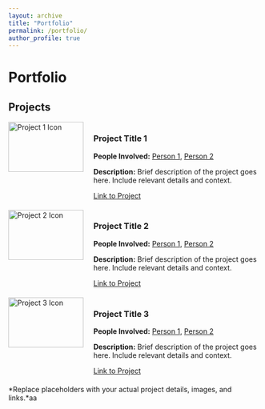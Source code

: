```yaml
---
layout: archive
title: "Portfolio"
permalink: /portfolio/
author_profile: true
---
```


# Portfolio

## Projects

<div style="display: flex; margin-bottom: 20px;">
  <img src="[URL_to_project_image_1](https://abirharrasse.github.io/images/photo_abir.jpeg)" alt="Project 1 Icon" style="width: 150px; height: 100px; object-fit: cover; margin-right: 20px;">
  <div>
    <h3>Project Title 1</h3>
    <p><strong>People Involved:</strong> <a href="link_to_person_1">Person 1</a>, <a href="link_to_person_2">Person 2</a></p>
    <p><strong>Description:</strong> Brief description of the project goes here. Include relevant details and context.</p>
    <a href="URL_to_project_1">Link to Project</a>
  </div>
</div>

<div style="display: flex; margin-bottom: 20px;">
  <img src="URL_to_project_image_2" alt="Project 2 Icon" style="width: 150px; height: 100px; object-fit: cover; margin-right: 20px;">
  <div>
    <h3>Project Title 2</h3>
    <p><strong>People Involved:</strong> <a href="link_to_person_1">Person 1</a>, <a href="link_to_person_2">Person 2</a></p>
    <p><strong>Description:</strong> Brief description of the project goes here. Include relevant details and context.</p>
    <a href="URL_to_project_2">Link to Project</a>
  </div>
</div>

<div style="display: flex; margin-bottom: 20px;">
  <img src="URL_to_project_image_3" alt="Project 3 Icon" style="width: 150px; height: 100px; object-fit: cover; margin-right: 20px;">
  <div>
    <h3>Project Title 3</h3>
    <p><strong>People Involved:</strong> <a href="link_to_person_1">Person 1</a>, <a href="link_to_person_2">Person 2</a></p>
    <p><strong>Description:</strong> Brief description of the project goes here. Include relevant details and context.</p>
    <a href="URL_to_project_3">Link to Project</a>
  </div>
</div>

*Replace placeholders with your actual project details, images, and links.*aa
